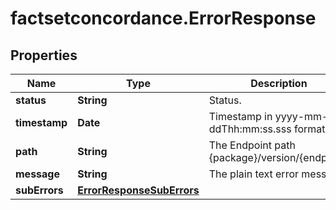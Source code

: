 # factsetconcordance.ErrorResponse

## Properties

Name | Type | Description | Notes
------------ | ------------- | ------------- | -------------
**status** | **String** | Status. | [optional] 
**timestamp** | **Date** | Timestamp in yyyy-mm-ddThh:mm:ss.sss format. | [optional] 
**path** | **String** | The Endpoint path {package}/version/{endpoint} | [optional] 
**message** | **String** | The plain text error message. | [optional] 
**subErrors** | [**ErrorResponseSubErrors**](ErrorResponseSubErrors.md) |  | [optional] 


